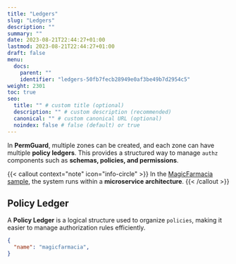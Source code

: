 ```yaml
---
title: "Ledgers"
slug: "Ledgers"
description: ""
summary: ""
date: 2023-08-21T22:44:27+01:00
lastmod: 2023-08-21T22:44:27+01:00
draft: false
menu:
  docs:
    parent: ""
    identifier: "ledgers-50fb7fecb28949e0af3be49b7d2954c5"
weight: 2301
toc: true
seo:
  title: "" # custom title (optional)
  description: "" # custom description (recommended)
  canonical: "" # custom canonical URL (optional)
  noindex: false # false (default) or true
---
```


In **PermGuard**, multiple zones can be created, and each zone can have multiple **policy ledgers**.
This provides a structured way to manage `authz` components such as **schemas, policies, and permissions**.

{{< callout context="note" icon="info-circle" >}}
In the [MagicFarmacia sample](/docs/0.1/getting-started/adoption-through-example#integration-use-case-pharmacy-branch-management),
the system runs within a **microservice architecture**.
{{< /callout >}}

## Policy Ledger

A **Policy Ledger** is a logical structure used to organize `policies`, making it easier to manage authorization rules efficiently.

```json
{
  "name": "magicfarmacia",
}
```
